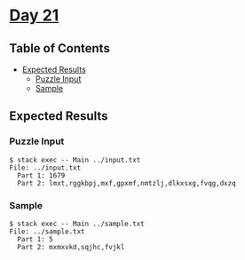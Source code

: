 # [Day 21](https://adventofcode.com/2020/day/21)

## Table of Contents

- [Expected Results](#expected-results)
    + [Puzzle Input](#puzzle-input)
    + [Sample](#sample)

## Expected Results

### Puzzle Input

```console
$ stack exec -- Main ../input.txt
File: ../input.txt
  Part 1: 1679
  Part 2: lmxt,rggkbpj,mxf,gpxmf,nmtzlj,dlkxsxg,fvqg,dxzq
```

### Sample

```console
$ stack exec -- Main ../sample.txt
File: ../sample.txt
  Part 1: 5
  Part 2: mxmxvkd,sqjhc,fvjkl
```
